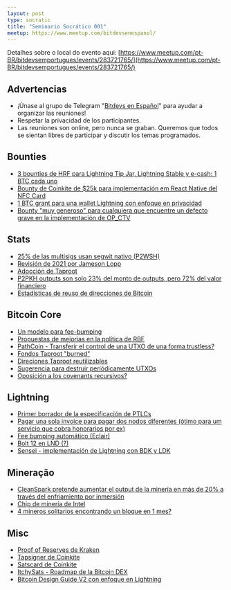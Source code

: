 ```yaml
---
layout: post
type: socratic
title: "Seminario Socrático 001"
meetup: https://www.meetup.com/bitdevsenespanol/
---
```


Detalhes sobre o local do evento aqui: [https://www.meetup.com/pt-BR/bitdevsemportugues/events/283721765/](https://www.meetup.com/pt-BR/bitdevsemportugues/events/283721765/)

## Advertencias

- ¡Únase al grupo de Telegram "[Bitdevs en Español](https://t.me/bitdevsespanol)" para ayudar a organizar las reuniones!
- Respetar la privacidad de los participantes.
- Las reuniones son online, pero nunca se graban. Queremos que todos se sientan libres de participar y discutir los temas programados.

## Bounties

- [3 bounties de HRF para Lightning Tip Jar, Lightning Stable y e-cash: 1 BTC cada uno](https://bitcoinmagazine.com/business/hrf-strike-launch-lightning-bounty-in-bitcoin)
- [Bounty de Coinkite de $25k para implementación em React Native del NFC Card](https://twitter.com/nvk/status/1493985018409979906)
- [1 BTC grant para una wallet Lightning con enfoque en privacidad](https://blog.wasabiwallet.io/1-btc-ln-privacy-grant/)
- [Bounty "muy generoso" para cualquiera que encuentre un defecto grave en la implementación de OP_CTV](https://mobile.twitter.com/JeremyRubin/status/1477760236115034113)

## Stats

- [25% de las multisigs usan segwit nativo (P2WSH)](https://transactionfee.info/charts/inputs-multisig-distribution/)
- [Revisión de 2021 por Jameson Lopp](https://blog.lopp.net/bitcoin-2021-annual-review/)
- [Adocción de Taproot](https://txstats.com/dashboard/db/taproot-statistics?orgId=1)
- [P2PKH outputs son solo 23% del monto de outputs, pero 72% del valor financiero](https://twitter.com/murchandamus/status/1493344130302414851)
- [Estadísticas de reuso de direcciones de Bitcoin](https://blog.bitmex.com/bitcoin-address-re-use-statistics/)

## Bitcoin Core

- [Un modelo para fee-bumping](https://lists.linuxfoundation.org/pipermail/bitcoin-dev/2021-December/019627.html)
- [Propuestas de mejorias en la política de RBF](https://lists.linuxfoundation.org/pipermail/bitcoin-dev/2022-January/019817.html)
- [PathCoin - Transferir el control de una UTXO de una forma trustless?](https://lists.linuxfoundation.org/pipermail/bitcoin-dev/2022-January/019809.html)
- [Fondos Taproot "burned"](https://suredbits.com/taproot-funds-burned-on-the-bitcoin-blockchain/)
- [Direciones Taproot reutilizables](https://gist.github.com/Kixunil/0ddb3a9cdec33342b97431e438252c0a)
- [Sugerencia para destruir periódicamente UTXOs](https://lists.linuxfoundation.org/pipermail/bitcoin-dev/2022-February/019860.html)
- [Oposición a los covenants recursivos?](https://lists.linuxfoundation.org/pipermail/bitcoin-dev/2022-February/019885.html)

## Lightning

- [Primer borrador de la especificación de PTLCs](https://lists.linuxfoundation.org/pipermail/lightning-dev/2021-December/003377.html)
- [Pagar una sola invoice para pagar dos nodos diferentes (ótimo para um servicio que cobra honorarios por ex)](https://lists.linuxfoundation.org/pipermail/lightning-dev/2021-December/003415.html)
- [Fee bumping automático (Eclair)](https://github.com/ACINQ/eclair/pull/2113)
- [Bolt 12 en LND (?)](https://github.com/lightningnetwork/lnd/issues/5594#issuecomment-1042314431)
- [Sensei - implementación de Lightning con BDK y LDK](https://twitter.com/JohnCantrell97/status/1491135343604957187)

## Mineração
 
 - [CleanSpark pretende aumentar el output de la minería en más de 20% a través del enfriamiento por inmersión](https://www.coindesk.com/business/2021/12/09/cleanspark-aims-to-grow-bitcoin-mining-output-over-20-through-immersion-cooling/)
 - [Chip de minería de Intel](https://www.tomshardware.com/news/intel-to-unveil-bitcoin-mining-bonanza-mine-asic-at-chip-conference)
 - [4 mineros solitarios encontrando un bloque en 1 mes?](https://twitter.com/BitcoinErrorLog/status/1489191267884019715)

## Misc

- [Proof of Reserves de Kraken](https://www.kraken.com/proof-of-reserves)
- [Tapsigner de Coinkite](https://twitter.com/nvk/status/1484179617984356355?s=20)
- [Satscard de Coinkite](https://twitter.com/nvk/status/1483839640524230656)
- [ItchySats - Roadmap de la Bitcoin DEX](https://itchysats.medium.com/itchysats-roadmap-to-the-most-awesome-bitcoin-dex-464a42bf4881)
- [Bitcoin Design Guide V2 con enfoque en Lightning](https://bitcoinmagazine.com/business/bitcoin-design-guide-v2-launches-with-focus-on-lightning)
